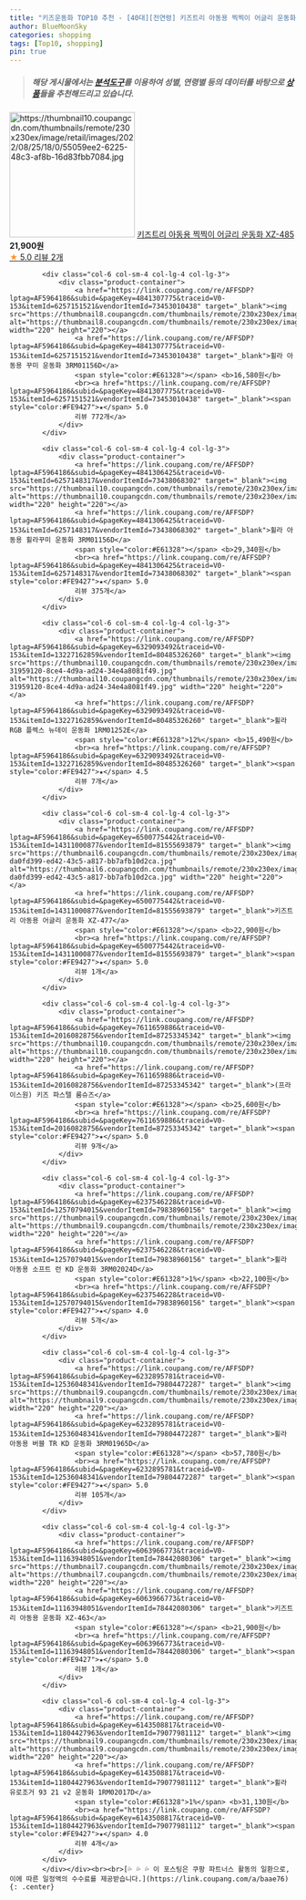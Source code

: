 ```yaml
---
title: "키즈운동화 TOP10 추천 - [40대][전연령] 키즈트리 아동용 찍찍이 어글리 운동화 XZ-485"
author: BlueMoonSky
categories: shopping
tags: [Top10, shopping]
pin: true
---
```


> ##### 해당 게시물에서는 [**분석도구**](https://itemscout.io/)를 이용하여 **성별**, **연령별** 등의 데이터를 바탕으로 [**상품**](https://link.coupang.com/a/baae76)들을 추천해드리고 있습니다.
<div class="container"><div class="row">
            <div class="col-6 col-sm-4 col-lg-4 col-lg-3">
                <div class="product-container">
                    <a href="https://link.coupang.com/re/AFFSDP?lptag=AF5964186&subid=&pageKey=6732372781&traceid=V0-153&itemId=15690015693&vendorItemId=82904857189" target="_blank"><img src="https://thumbnail10.coupangcdn.com/thumbnails/remote/230x230ex/image/retail/images/2022/08/25/18/0/55059ee2-6225-48c3-af8b-16d83fbb7084.jpg" alt="https://thumbnail10.coupangcdn.com/thumbnails/remote/230x230ex/image/retail/images/2022/08/25/18/0/55059ee2-6225-48c3-af8b-16d83fbb7084.jpg" width="220" height="220"></a>
                    <a href="https://link.coupang.com/re/AFFSDP?lptag=AF5964186&subid=&pageKey=6732372781&traceid=V0-153&itemId=15690015693&vendorItemId=82904857189" target="_blank">키즈트리 아동용 찍찍이 어글리 운동화 XZ-485</a>
                    <span style="color:#E61328"></span> <b>21,900원</b>
                    <br><a href="https://link.coupang.com/re/AFFSDP?lptag=AF5964186&subid=&pageKey=6732372781&traceid=V0-153&itemId=15690015693&vendorItemId=82904857189" target="_blank"><span style="color:#FE9427">★</span> 5.0
                    리뷰 2개</a>
                </div>
            </div>
            
            <div class="col-6 col-sm-4 col-lg-4 col-lg-3">
                <div class="product-container">
                    <a href="https://link.coupang.com/re/AFFSDP?lptag=AF5964186&subid=&pageKey=4841307775&traceid=V0-153&itemId=6257151521&vendorItemId=73453010438" target="_blank"><img src="https://thumbnail8.coupangcdn.com/thumbnails/remote/230x230ex/image/rs_quotation_api/obln6p25/0714b941d5984fbfbf02a9cb63933816.jpg" alt="https://thumbnail8.coupangcdn.com/thumbnails/remote/230x230ex/image/rs_quotation_api/obln6p25/0714b941d5984fbfbf02a9cb63933816.jpg" width="220" height="220"></a>
                    <a href="https://link.coupang.com/re/AFFSDP?lptag=AF5964186&subid=&pageKey=4841307775&traceid=V0-153&itemId=6257151521&vendorItemId=73453010438" target="_blank">휠라 아동용 꾸미 운동화 3RM01156D</a>
                    <span style="color:#E61328"></span> <b>16,580원</b>
                    <br><a href="https://link.coupang.com/re/AFFSDP?lptag=AF5964186&subid=&pageKey=4841307775&traceid=V0-153&itemId=6257151521&vendorItemId=73453010438" target="_blank"><span style="color:#FE9427">★</span> 5.0
                    리뷰 772개</a>
                </div>
            </div>
            
            <div class="col-6 col-sm-4 col-lg-4 col-lg-3">
                <div class="product-container">
                    <a href="https://link.coupang.com/re/AFFSDP?lptag=AF5964186&subid=&pageKey=4841306425&traceid=V0-153&itemId=6257148317&vendorItemId=73438068302" target="_blank"><img src="https://thumbnail10.coupangcdn.com/thumbnails/remote/230x230ex/image/rs_quotation_api/mtzmccug/0610722523da4cd1889350f96d3747f4.jpg" alt="https://thumbnail10.coupangcdn.com/thumbnails/remote/230x230ex/image/rs_quotation_api/mtzmccug/0610722523da4cd1889350f96d3747f4.jpg" width="220" height="220"></a>
                    <a href="https://link.coupang.com/re/AFFSDP?lptag=AF5964186&subid=&pageKey=4841306425&traceid=V0-153&itemId=6257148317&vendorItemId=73438068302" target="_blank">휠라 아동용 휠라꾸미 운동화 3RM01156D</a>
                    <span style="color:#E61328"></span> <b>29,340원</b>
                    <br><a href="https://link.coupang.com/re/AFFSDP?lptag=AF5964186&subid=&pageKey=4841306425&traceid=V0-153&itemId=6257148317&vendorItemId=73438068302" target="_blank"><span style="color:#FE9427">★</span> 5.0
                    리뷰 375개</a>
                </div>
            </div>
            
            <div class="col-6 col-sm-4 col-lg-4 col-lg-3">
                <div class="product-container">
                    <a href="https://link.coupang.com/re/AFFSDP?lptag=AF5964186&subid=&pageKey=6329093492&traceid=V0-153&itemId=13227162859&vendorItemId=80485326260" target="_blank"><img src="https://thumbnail10.coupangcdn.com/thumbnails/remote/230x230ex/image/retail/images/1775996705100439-31959120-8ce4-4d9a-ad24-34e4a8081f49.jpg" alt="https://thumbnail10.coupangcdn.com/thumbnails/remote/230x230ex/image/retail/images/1775996705100439-31959120-8ce4-4d9a-ad24-34e4a8081f49.jpg" width="220" height="220"></a>
                    <a href="https://link.coupang.com/re/AFFSDP?lptag=AF5964186&subid=&pageKey=6329093492&traceid=V0-153&itemId=13227162859&vendorItemId=80485326260" target="_blank">휠라 RGB 플렉스 뉴데이 운동화 1RM01252E</a>
                    <span style="color:#E61328">12%</span> <b>15,490원</b>
                    <br><a href="https://link.coupang.com/re/AFFSDP?lptag=AF5964186&subid=&pageKey=6329093492&traceid=V0-153&itemId=13227162859&vendorItemId=80485326260" target="_blank"><span style="color:#FE9427">★</span> 4.5
                    리뷰 7개</a>
                </div>
            </div>
            
            <div class="col-6 col-sm-4 col-lg-4 col-lg-3">
                <div class="product-container">
                    <a href="https://link.coupang.com/re/AFFSDP?lptag=AF5964186&subid=&pageKey=6500775442&traceid=V0-153&itemId=14311000877&vendorItemId=81555693879" target="_blank"><img src="https://thumbnail6.coupangcdn.com/thumbnails/remote/230x230ex/image/retail/images/4784991007726910-da0fd399-ed42-43c5-a817-bb7afb10d2ca.jpg" alt="https://thumbnail6.coupangcdn.com/thumbnails/remote/230x230ex/image/retail/images/4784991007726910-da0fd399-ed42-43c5-a817-bb7afb10d2ca.jpg" width="220" height="220"></a>
                    <a href="https://link.coupang.com/re/AFFSDP?lptag=AF5964186&subid=&pageKey=6500775442&traceid=V0-153&itemId=14311000877&vendorItemId=81555693879" target="_blank">키즈트리 아동용 어글리 운동화 XZ-477</a>
                    <span style="color:#E61328"></span> <b>22,900원</b>
                    <br><a href="https://link.coupang.com/re/AFFSDP?lptag=AF5964186&subid=&pageKey=6500775442&traceid=V0-153&itemId=14311000877&vendorItemId=81555693879" target="_blank"><span style="color:#FE9427">★</span> 5.0
                    리뷰 1개</a>
                </div>
            </div>
            
            <div class="col-6 col-sm-4 col-lg-4 col-lg-3">
                <div class="product-container">
                    <a href="https://link.coupang.com/re/AFFSDP?lptag=AF5964186&subid=&pageKey=7611659886&traceid=V0-153&itemId=20160828756&vendorItemId=87253345342" target="_blank"><img src="https://thumbnail10.coupangcdn.com/thumbnails/remote/230x230ex/image/vendor_inventory/a61a/f2ef4c6c3b6942a946e99031769c9e86faf0e8d5372230368ea86458528c.jpg" alt="https://thumbnail10.coupangcdn.com/thumbnails/remote/230x230ex/image/vendor_inventory/a61a/f2ef4c6c3b6942a946e99031769c9e86faf0e8d5372230368ea86458528c.jpg" width="220" height="220"></a>
                    <a href="https://link.coupang.com/re/AFFSDP?lptag=AF5964186&subid=&pageKey=7611659886&traceid=V0-153&itemId=20160828756&vendorItemId=87253345342" target="_blank">(프라이스원) 키즈 파스텔 룸슈즈</a>
                    <span style="color:#E61328"></span> <b>25,600원</b>
                    <br><a href="https://link.coupang.com/re/AFFSDP?lptag=AF5964186&subid=&pageKey=7611659886&traceid=V0-153&itemId=20160828756&vendorItemId=87253345342" target="_blank"><span style="color:#FE9427">★</span> 5.0
                    리뷰 9개</a>
                </div>
            </div>
            
            <div class="col-6 col-sm-4 col-lg-4 col-lg-3">
                <div class="product-container">
                    <a href="https://link.coupang.com/re/AFFSDP?lptag=AF5964186&subid=&pageKey=6237546228&traceid=V0-153&itemId=12570794015&vendorItemId=79838960156" target="_blank"><img src="https://thumbnail9.coupangcdn.com/thumbnails/remote/230x230ex/image/rs_quotation_api/xf6iarip/4692852e2140443eaebb35831251cd71.jpg" alt="https://thumbnail9.coupangcdn.com/thumbnails/remote/230x230ex/image/rs_quotation_api/xf6iarip/4692852e2140443eaebb35831251cd71.jpg" width="220" height="220"></a>
                    <a href="https://link.coupang.com/re/AFFSDP?lptag=AF5964186&subid=&pageKey=6237546228&traceid=V0-153&itemId=12570794015&vendorItemId=79838960156" target="_blank">휠라 아동용 소프트 런 KD 운동화 3RM02024D</a>
                    <span style="color:#E61328">1%</span> <b>22,100원</b>
                    <br><a href="https://link.coupang.com/re/AFFSDP?lptag=AF5964186&subid=&pageKey=6237546228&traceid=V0-153&itemId=12570794015&vendorItemId=79838960156" target="_blank"><span style="color:#FE9427">★</span> 4.0
                    리뷰 5개</a>
                </div>
            </div>
            
            <div class="col-6 col-sm-4 col-lg-4 col-lg-3">
                <div class="product-container">
                    <a href="https://link.coupang.com/re/AFFSDP?lptag=AF5964186&subid=&pageKey=6232895781&traceid=V0-153&itemId=12536048341&vendorItemId=79804472287" target="_blank"><img src="https://thumbnail9.coupangcdn.com/thumbnails/remote/230x230ex/image/rs_quotation_api/spyawjea/4c302a22823b4eac992e203b7be37df2.jpg" alt="https://thumbnail9.coupangcdn.com/thumbnails/remote/230x230ex/image/rs_quotation_api/spyawjea/4c302a22823b4eac992e203b7be37df2.jpg" width="220" height="220"></a>
                    <a href="https://link.coupang.com/re/AFFSDP?lptag=AF5964186&subid=&pageKey=6232895781&traceid=V0-153&itemId=12536048341&vendorItemId=79804472287" target="_blank">휠라 아동용 버블 TR KD 운동화 3RM01965D</a>
                    <span style="color:#E61328"></span> <b>57,780원</b>
                    <br><a href="https://link.coupang.com/re/AFFSDP?lptag=AF5964186&subid=&pageKey=6232895781&traceid=V0-153&itemId=12536048341&vendorItemId=79804472287" target="_blank"><span style="color:#FE9427">★</span> 5.0
                    리뷰 105개</a>
                </div>
            </div>
            
            <div class="col-6 col-sm-4 col-lg-4 col-lg-3">
                <div class="product-container">
                    <a href="https://link.coupang.com/re/AFFSDP?lptag=AF5964186&subid=&pageKey=6063966773&traceid=V0-153&itemId=11163948051&vendorItemId=78442080306" target="_blank"><img src="https://thumbnail7.coupangcdn.com/thumbnails/remote/230x230ex/image/rs_quotation_api/chb8hach/8b0b95744a524556b15c683147e27636.jpg" alt="https://thumbnail7.coupangcdn.com/thumbnails/remote/230x230ex/image/rs_quotation_api/chb8hach/8b0b95744a524556b15c683147e27636.jpg" width="220" height="220"></a>
                    <a href="https://link.coupang.com/re/AFFSDP?lptag=AF5964186&subid=&pageKey=6063966773&traceid=V0-153&itemId=11163948051&vendorItemId=78442080306" target="_blank">키즈트리 아동용 운동화 XZ-463</a>
                    <span style="color:#E61328"></span> <b>21,900원</b>
                    <br><a href="https://link.coupang.com/re/AFFSDP?lptag=AF5964186&subid=&pageKey=6063966773&traceid=V0-153&itemId=11163948051&vendorItemId=78442080306" target="_blank"><span style="color:#FE9427">★</span> 5.0
                    리뷰 1개</a>
                </div>
            </div>
            
            <div class="col-6 col-sm-4 col-lg-4 col-lg-3">
                <div class="product-container">
                    <a href="https://link.coupang.com/re/AFFSDP?lptag=AF5964186&subid=&pageKey=6143508817&traceid=V0-153&itemId=11804427963&vendorItemId=79077981112" target="_blank"><img src="https://thumbnail9.coupangcdn.com/thumbnails/remote/230x230ex/image/rs_quotation_api/8os2baxf/a05c244db3554b22b3774e5c2ac6f227.jpg" alt="https://thumbnail9.coupangcdn.com/thumbnails/remote/230x230ex/image/rs_quotation_api/8os2baxf/a05c244db3554b22b3774e5c2ac6f227.jpg" width="220" height="220"></a>
                    <a href="https://link.coupang.com/re/AFFSDP?lptag=AF5964186&subid=&pageKey=6143508817&traceid=V0-153&itemId=11804427963&vendorItemId=79077981112" target="_blank">휠라 유로조거 93 21 v2 운동화 1RM02017D</a>
                    <span style="color:#E61328">1%</span> <b>31,130원</b>
                    <br><a href="https://link.coupang.com/re/AFFSDP?lptag=AF5964186&subid=&pageKey=6143508817&traceid=V0-153&itemId=11804427963&vendorItemId=79077981112" target="_blank"><span style="color:#FE9427">★</span> 4.0
                    리뷰 4개</a>
                </div>
            </div>
            </div></div><br><br>[💦 💦 💦 이 포스팅은 쿠팡 파트너스 활동의 일환으로, 이에 따른 일정액의 수수료를 제공받습니다.](https://link.coupang.com/a/baae76){: .center}